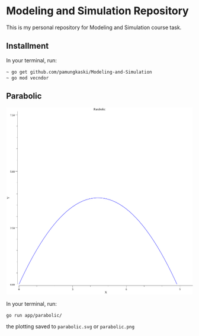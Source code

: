# Modeling and Simulation Repository

This is my personal repository for Modeling and Simulation course task.

## Installment
In your terminal, run:

```
~ go get github.com/pamungkaski/Modeling-and-Simulation
~ go mod vecndor
```

## Parabolic
![](https://raw.githubusercontent.com/pamungkaski/Modeling-and-Simulation/master/parabolic.png)

In your terminal, run:

```
go run app/parabolic/
```

the plotting saved to `parabolic.svg` or `parabolic.png`

